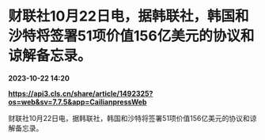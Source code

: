 # 财联社10月22日电，据韩联社，韩国和沙特将签署51项价值156亿美元的协议和谅解备忘录。

**2023-10-22 14:20**

**https://api3.cls.cn/share/article/1492325?os=web&sv=7.7.5&app=CailianpressWeb**

财联社10月22日电，据韩联社，韩国和沙特将签署51项价值156亿美元的协议和谅解备忘录。